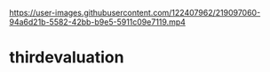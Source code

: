 

https://user-images.githubusercontent.com/122407962/219097060-94a6d21b-5582-42bb-b9e5-5911c09e7119.mp4

# thirdevaluation

